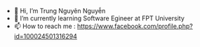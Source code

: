 - 👋 Hi, I’m Trung Nguyên Nguyễn
- 🌱 I’m currently learning Software Egineer at FPT University
- 📫 How to reach me : https://www.facebook.com/profile.php?id=100024501316294
 

<!---
Legen25/Legen25 is a ✨ special ✨ repository because its `README.md` (this file) appears on your GitHub profile.
You can click the Preview link to take a look at your changes.
--->
